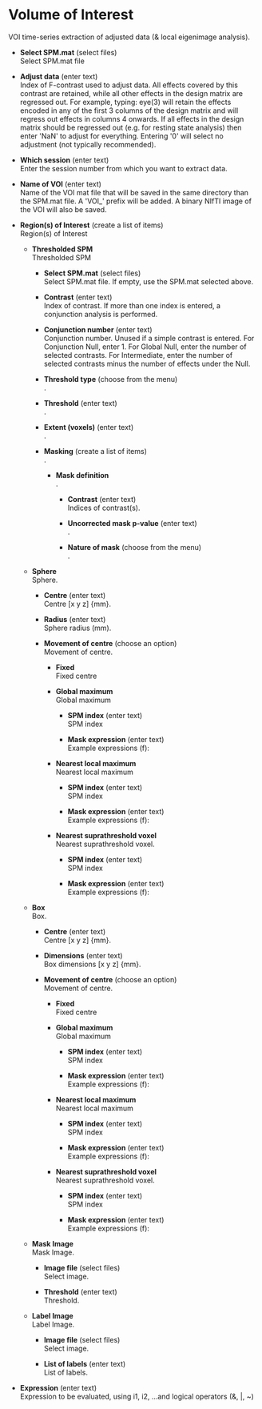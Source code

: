 # Volume of Interest  
 VOI time-series extraction of adjusted data (& local eigenimage analysis).

* **Select SPM.mat** (select files)  
Select SPM.mat file

* **Adjust data** (enter text)  
Index of F-contrast used to adjust data. All effects covered by this contrast are retained, while all other effects in the design matrix are regressed out.
For example, typing: eye(3) will retain the effects encoded in any of the first 3 columns of the design matrix and will regress out effects in columns 4 onwards. 
If all effects in the design matrix should be regressed out (e.g. for resting state analysis) then enter 'NaN' to adjust for everything.
Entering '0' will select no adjustment (not typically recommended).

* **Which session** (enter text)  
Enter the session number from which you want to extract data.

* **Name of VOI** (enter text)  
Name of the VOI mat file that will be saved in the same directory than the SPM.mat file. A 'VOI_' prefix will be added. A binary NIfTI image of the VOI will also be saved.

* **Region(s) of Interest** (create a list of items)  
Region(s) of Interest

    * **Thresholded SPM**   
    Thresholded SPM

        * **Select SPM.mat** (select files)  
        Select SPM.mat file. If empty, use the SPM.mat selected above.

        * **Contrast** (enter text)  
        Index of contrast. If more than one index is entered, a conjunction analysis is performed.

        * **Conjunction number** (enter text)  
        Conjunction number. Unused if a simple contrast is entered.
        For Conjunction Null, enter 1.
        For Global Null, enter the number of selected contrasts.
        For Intermediate, enter the number of selected contrasts minus the number of effects under the Null.

        * **Threshold type** (choose from the menu)  
        .

        * **Threshold** (enter text)  
        .

        * **Extent (voxels)** (enter text)  
        .

        * **Masking** (create a list of items)  
        .

            * **Mask definition**   
            .

                * **Contrast** (enter text)  
                Indices of contrast(s).

                * **Uncorrected mask p-value** (enter text)  
                .

                * **Nature of mask** (choose from the menu)  
                .

    * **Sphere**   
    Sphere.

        * **Centre** (enter text)  
        Centre [x y z] {mm}.

        * **Radius** (enter text)  
        Sphere radius (mm).

        * **Movement of centre** (choose an option)  
        Movement of centre.

            * **Fixed**   
            Fixed centre

            * **Global maximum**   
            Global maximum

                * **SPM index** (enter text)  
                SPM index

                * **Mask expression** (enter text)  
                Example expressions (f):

            * **Nearest local maximum**   
            Nearest local maximum

                * **SPM index** (enter text)  
                SPM index

                * **Mask expression** (enter text)  
                Example expressions (f):

            * **Nearest suprathreshold voxel**   
            Nearest suprathreshold voxel.

                * **SPM index** (enter text)  
                SPM index

                * **Mask expression** (enter text)  
                Example expressions (f):

    * **Box**   
    Box.

        * **Centre** (enter text)  
        Centre [x y z] {mm}.

        * **Dimensions** (enter text)  
        Box dimensions [x y z] {mm}.

        * **Movement of centre** (choose an option)  
        Movement of centre.

            * **Fixed**   
            Fixed centre

            * **Global maximum**   
            Global maximum

                * **SPM index** (enter text)  
                SPM index

                * **Mask expression** (enter text)  
                Example expressions (f):

            * **Nearest local maximum**   
            Nearest local maximum

                * **SPM index** (enter text)  
                SPM index

                * **Mask expression** (enter text)  
                Example expressions (f):

            * **Nearest suprathreshold voxel**   
            Nearest suprathreshold voxel.

                * **SPM index** (enter text)  
                SPM index

                * **Mask expression** (enter text)  
                Example expressions (f):

    * **Mask Image**   
    Mask Image.

        * **Image file** (select files)  
        Select image.

        * **Threshold** (enter text)  
        Threshold.

    * **Label Image**   
    Label Image.

        * **Image file** (select files)  
        Select image.

        * **List of labels** (enter text)  
        List of labels.

* **Expression** (enter text)  
Expression to be evaluated, using i1, i2, ...and logical operators (&, $|$, ~)
